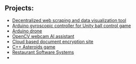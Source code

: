 <h2>Projects:</h2>

  - [Decentralized web scraping and data visualization tool](https://github.com/rijul04/KoiiV2)
  - [Arduino gyroscopic controller for Unity ball control game](https://github.com/pyinnyarKyaw/Unity-Ball-Control-With-Arduino-Controller)
  - [Arduino drone]()
  - [OpenCV webcam AI assistant]()
  - [Cloud based document encryption site](https://github.com/Namgyal-Norbu/Cloud-Computing)
  - [C++ Asteroids game](https://github.com/Pyinnyar-Kyaw/Games-Tech-Asteroids-CW)
  - [Restaurant Software Systems](https://github.com/pyinnyarKyaw/Lancaster-Software-Systems)
- 

  <!-- [2D Java Platformer Game](https://github.com/pyinnyarKyaw/2D-Java-Game)-->
  <!-- [Node.js Student Management API](https://github.com/pyinnyarKyaw/student-api)-->
  <!-- [Bike Share System Database](https://github.com/pyinnyarKyaw/Bike-Share-Database)-->
  <!-- [Web Scraping with BeautifulSoup](https://github.com/pyinnyarKyaw/WebScraping-BeautifulSoup)-->
  <!-- [HTML/CSS Product Landing Page](https://github.com/pyinnyarKyaw/HTML-CSS-Product-Landing-Page)-->
  <!-- [Python Pong Game](https://github.com/pyinnyarKyaw/Python-Pong-game)-->
  <!-- [Smart Watch Software Design](https://github.com/pyinnyarKyaw/Smart-Watch-Software-Design)-->
  <!-- [Mock Money Transfer Mobile App Demo (in progress)](https://github.com/pyinnyarKyaw/PINO)-->
  <!-- [React Movie Portal](https://github.com/pyinnyarKyaw/react-movie-portal)-->

